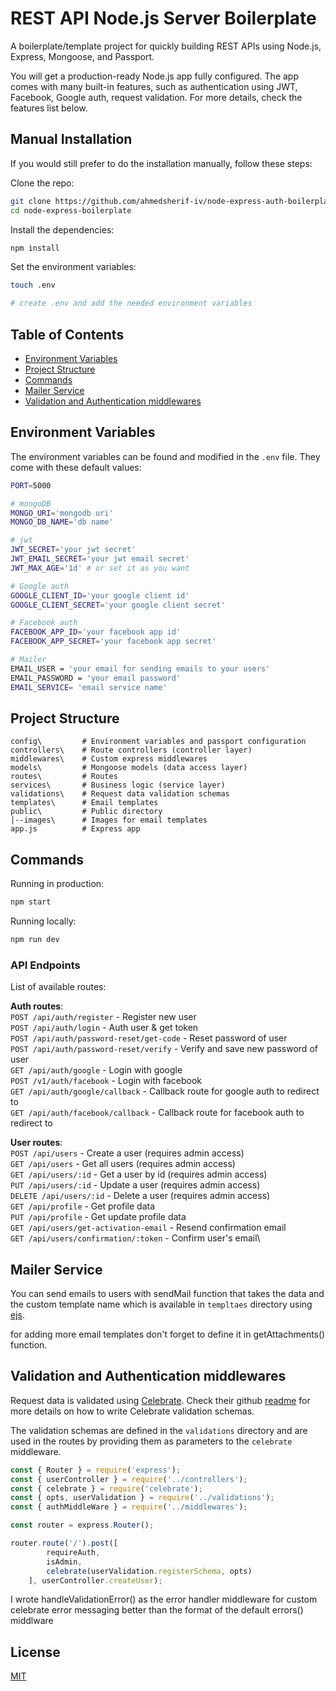 # REST API Node.js Server Boilerplate

A boilerplate/template project for quickly building REST APIs using Node.js, Express, Mongoose, and Passport.

You will get a production-ready Node.js app fully configured. The app comes with many built-in features, such as authentication using JWT, Facebook, Google auth, request validation. For more details, check the features list below.

## Manual Installation

If you would still prefer to do the installation manually, follow these steps:

Clone the repo:

```bash
git clone https://github.com/ahmedsherif-iv/node-express-auth-boilerplate.git
cd node-express-boilerplate
```

Install the dependencies:

```bash
npm install
```

Set the environment variables:

```bash
touch .env

# create .env and add the needed environment variables
```

## Table of Contents

- [Environment Variables](#environment-variables)
- [Project Structure](#project-structure)
- [Commands](#commands)
- [Mailer Service](#mailer-service)
- [Validation and Authentication middlewares](#validation)



## Environment Variables

The environment variables can be found and modified in the `.env` file. They come with these default values:

```bash
PORT=5000

# mongoDB
MONGO_URI='mongodb uri'
MONGO_DB_NAME='db name'

# jwt 
JWT_SECRET='your jwt secret'
JWT_EMAIL_SECRET='your jwt email secret'
JWT_MAX_AGE='1d' # or set it as you want

# Google auth
GOOGLE_CLIENT_ID='your google client id'
GOOGLE_CLIENT_SECRET='your google client secret'

# Facebook auth
FACEBOOK_APP_ID='your facebook app id'
FACEBOOK_APP_SECRET='your facebook app secret'

# Mailer
EMAIL_USER = 'your email for sending emails to your users'
EMAIL_PASSWORD = 'your email password'
EMAIL_SERVICE= 'email service name'
```

## Project Structure

```
config\         # Environment variables and passport configuration
controllers\    # Route controllers (controller layer)
middlewares\    # Custom express middlewares
models\         # Mongoose models (data access layer)
routes\         # Routes
services\       # Business logic (service layer)
validations\    # Request data validation schemas
templates\      # Email templates 
public\         # Public directory
|--images\      # Images for email templates
app.js          # Express app
```


## Commands

Running in production:

```bash
npm start
```

Running locally:

```bash
npm run dev
```

### API Endpoints

List of available routes:

**Auth routes**:\
`POST /api/auth/register` - Register new user\
`POST /api/auth/login` - Auth user & get token\
`POST /api/auth/password-reset/get-code` - Reset password of user\
`POST /api/auth/password-reset/verify` - Verify and save new password of user\
`GET /api/auth/google` - Login with google\
`POST /v1/auth/facebook` - Login with facebook\
`GET /api/auth/google/callback` - Callback route for google auth to redirect to\
`GET /api/auth/facebook/callback` - Callback route for facebook auth to redirect to

**User routes**:\
`POST /api/users` - Create a user (requires admin access)\
`GET /api/users` - Get all users (requires admin access)\
`GET /api/users/:id` - Get a user by id (requires admin access)\
`PUT /api/users/:id` - Update a user (requires admin access)\
`DELETE /api/users/:id` - Delete a user (requires admin access)\
`GET /api/profile` - Get profile data\
`PUT /api/profile` - Get update profile data\
`GET /api/users/get-activation-email` - Resend confirmation email\
`GET /api/users/confirmation/:token` - Confirm user's email\


## Mailer Service

You can send emails to users with sendMail function that takes the data and the custom template name
which is available in `templtaes` directory using [ejs](https://ejs.co/).

for adding more email templates don't forget to define it in getAttachments() function.


## Validation and Authentication middlewares

Request data is validated using [Celebrate](https://github.com/arb/celebrate). Check their github [readme](github.com/arb/celebrate#readme) for more details on how to write Celebrate validation schemas.

The validation schemas are defined in the `validations` directory and are used in the routes by providing them as parameters to the `celebrate` middleware.

```javascript
const { Router } = require('express');
const { userController } = require('../controllers');
const { celebrate } = require('celebrate');
const { opts, userValidation } = require('../validations');
const { authMiddleWare } = require('../middlewares');

const router = express.Router();

router.route('/').post([
        requireAuth,
        isAdmin,
        celebrate(userValidation.registerSchema, opts)
    ], userController.createUser);
```

I wrote handleValidationError() as the error handler middleware for custom celebrate error messaging better than the format of the default errors() middlware

## License

[MIT](LICENSE)
